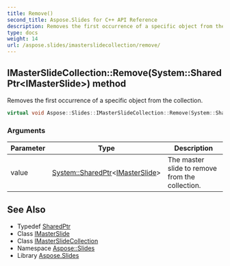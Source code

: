 ```yaml
---
title: Remove()
second_title: Aspose.Slides for C++ API Reference
description: Removes the first occurrence of a specific object from the collection.
type: docs
weight: 14
url: /aspose.slides/imasterslidecollection/remove/
---
```

## IMasterSlideCollection::Remove(System::SharedPtr\<IMasterSlide\>) method


Removes the first occurrence of a specific object from the collection.

```cpp
virtual void Aspose::Slides::IMasterSlideCollection::Remove(System::SharedPtr<IMasterSlide> value)=0
```


### Arguments

| Parameter | Type | Description |
| --- | --- | --- |
| value | [System::SharedPtr](../../../system/sharedptr/)\<[IMasterSlide](../../imasterslide/)\> | The master slide to remove from the collection. |

## See Also

* Typedef [SharedPtr](../../../system/sharedptr/)
* Class [IMasterSlide](../../imasterslide/)
* Class [IMasterSlideCollection](../)
* Namespace [Aspose::Slides](../../)
* Library [Aspose.Slides](../../../)